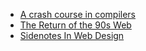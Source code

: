 - [A crash course in compilers](https://increment.com/programming-languages/crash-course-in-compilers/)
- [The Return of the 90s Web](https://mxb.dev/blog/the-return-of-the-90s-web/)
- [Sidenotes In Web Design](https://www.gwern.net/Sidenotes)